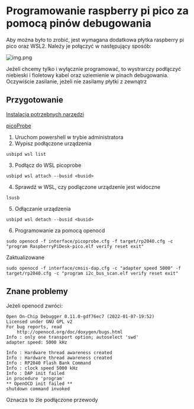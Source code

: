 # Programowanie raspberry pi pico za pomocą pinów debugowania

Aby można było to zrobić, jest wymagana dodatkowa płytka raspberry pi pico oraz WSL2. Należy je połączyć w następujący sposób:

![img.png](img.png)

Jeżeli chcemy tylko i wyłącznie programować, to wystrarczy podłączyć niebieski i fioletowy kabel oraz uziemienie w pinach debugowania. Oczywiście zasilanie, jeżeli nie zasilamy płytki z zewnątrz


## Przygotowanie

[Instalacja potrzebnych narzędzi](https://learn.microsoft.com/en-us/windows/wsl/connect-usb)

[picoProbe](https://github.com/raspberrypi/debugprobe/releases/tag/debugprobe-v2.2.2)

1. Uruchom powershell w trybie administratora
2. Wypisz podłączone urządzenia

```commandline
usbipd wsl list
```

3. Podłącz do WSL picoprobe

```commandline
usbipd wsl attach --busid <busid>
```

4. Sprawdź w WSL, czy podlączone urządzenie jest widoczne

```commandline
lsusb
```

5. Odłączanie urządzenia

```commandline
usbipd wsl detach --busid <busid>
```

6. Programowanie za pomocą openocd

```commandline
sudo openocd -f interface/picoprobe.cfg -f target/rp2040.cfg -c "program RaspberryPiDesk-pico.elf verify reset exit"
```

Zaktualizowane

```commandline
sudo openocd -f interface/cmsis-dap.cfg -c "adapter speed 5000" -f target/rp2040.cfg -c "program i2c_bus_scan.elf verify reset exit"
```

## Znane problemy

Jeżeli openocd zwróci:

```commandline
Open On-Chip Debugger 0.11.0-gdf76ec7 (2022-01-07-19:52)
Licensed under GNU GPL v2
For bug reports, read
    http://openocd.org/doc/doxygen/bugs.html
Info : only one transport option; autoselect 'swd'
adapter speed: 5000 kHz

Info : Hardware thread awareness created
Info : Hardware thread awareness created
Info : RP2040 Flash Bank Command
Info : clock speed 5000 kHz
Info : DAP init failed
in procedure 'program'
** OpenOCD init failed **
shutdown command invoked
```

Oznacza to źle podłączone przewody